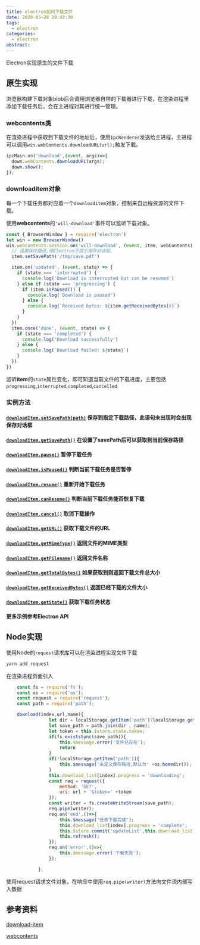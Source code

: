 ```yaml
---
title: electron如何下载文件
date: 2020-05-28 19:43:30
tags:
  - electron
categories:
  - electron
abstract:
---
```


Electron实现原生的文件下载

<!--more-->

## 原生实现

浏览器构建下载对象blob后会调用浏览器自带的下载器进行下载，在渲染进程里添加下载任务后，会在主进程对其进行统一管理。

### webcontents类

在渲染进程中获取到下载文件的地址后，使用`IpcRenderer`发送给主进程，主进程可以调用`win.webContents.downloadURL(url);`触发下载。

```javascript
ipcMain.on('download',(event, args)=>{
  down.webContents.downloadURL(args);
  down.show();
});
```

### downloaditem对象

每一个下载任务都对应着一个`downloaditem`对象，控制来自远程资源的文件下载。

使用**webcontents**的`'will-download'`事件可以监听下载对象。

```javascript
const { BrowserWindow } = require('electron')
let win = new BrowserWindow()
win.webContents.session.on('will-download', (event, item, webContents) => {
  // 设置保存路径,使Electron不提示保存对话框。
  item.setSavePath('/tmp/save.pdf')

  item.on('updated', (event, state) => {
    if (state === 'interrupted') {
      console.log('Download is interrupted but can be resumed')
    } else if (state === 'progressing') {
      if (item.isPaused()) {
        console.log('Download is paused')
      } else {
        console.log(`Received bytes: ${item.getReceivedBytes()}`)
      }
    }
  })
  item.once('done', (event, state) => {
    if (state === 'completed') {
      console.log('Download successfully')
    } else {
      console.log(`Download failed: ${state}`)
    }
  })
})
```

监听**item**的`state`属性变化，即可知道当前文件的下载进度，主要包括`progressing`,`interrupted`,`completed`,`cancelled`

### 实例方法

#### [`downloadItem.setSavePath(path)`](https://www.electronjs.org/docs/api/download-item#downloaditemsetsavepathpath)  保存到指定下载路径，此语句未出现时会出现保存对话框

#### [`downloadItem.getSavePath()`](https://www.electronjs.org/docs/api/download-item#downloaditemgetsavepath) 在设置了savePath后可以获取到当前保存路径

#### [`downloadItem.pause()`](https://www.electronjs.org/docs/api/download-item#downloaditempause) 暂停下载任务

#### [`downloadItem.isPaused()`](https://www.electronjs.org/docs/api/download-item#downloaditemispaused) 判断当前下载任务是否暂停

#### [`downloadItem.resume()`](https://www.electronjs.org/docs/api/download-item#downloaditemresume) 重新开始下载任务

#### [`downloadItem.canResume()`](https://www.electronjs.org/docs/api/download-item#downloaditemcanresume) 判断当前下载任务能否恢复下载

#### [`downloadItem.cancel()`](https://www.electronjs.org/docs/api/download-item#downloaditemcancel) 取消下载操作

#### [`downloadItem.getURL()`](https://www.electronjs.org/docs/api/download-item#downloaditemgeturl) 获取下载文件的URL

#### [`downloadItem.getMimeType()`](https://www.electronjs.org/docs/api/download-item#downloaditemgetmimetype) 返回文件的MIME类型

#### [`downloadItem.getFilename()`](https://www.electronjs.org/docs/api/download-item#downloaditemgetfilename) 返回文件名称

#### [`downloadItem.getTotalBytes()`](https://www.electronjs.org/docs/api/download-item#downloaditemgettotalbytes) 如果获取到则返回下载文件总大小

#### [`downloadItem.getReceivedBytes()`](https://www.electronjs.org/docs/api/download-item#downloaditemgetreceivedbytes) 返回已经下载的文件大小

#### [`downloadItem.getState()`](https://www.electronjs.org/docs/api/download-item#downloaditemgetstate) 获取下载任务状态

**更多示例参考Electron API**

## Node实现

使用Node的`request`请求库可以在渲染进程实现文件下载

```bash
yarn add request
```

在渲染进程页面引入

```javascript
    const fs = require('fs');
    const os = require('os');
    const request = require('request');
    const path = require('path');

    download(index,url,name){
                let dir = localStorage.getItem('path')?localStorage.getItem('path'):os.homedir();
                let save_path = path.join(dir , name);
                let token = this.$store.state.token;
                if(fs.existsSync(save_path)){
                    this.$message.error('文件已存在');
                    return
                }
                if(!localStorage.getItem('path')){
                    this.$message('未定义保存路径,默认为' +os.homedir());
                }
                this.download_list[index].progress = 'downloading';
                const req = request({
                    method: 'GET',
                    uri: url + '&token=' +token
                });
                const writer = fs.createWriteStream(save_path);
                req.pipe(writer);
                req.on('end',()=>{
                    this.$message('任务下载完成');
                    this.download_list[index].progress = 'complete';
                    this.$store.commit('updateList',this.download_list);
                    this.refresh();
                });
                req.on('error',()=>{
                    this.$message.error('下载失败');
                });

            },
```

使用request请求文件对象，在响应中使用`req.pipe(writer)`方法向文件流内部写入数据

## 参考资料

[download-item](https://www.electronjs.org/docs/api/download-item)

[webcontents](https://www.electronjs.org/docs/api/web-contents)